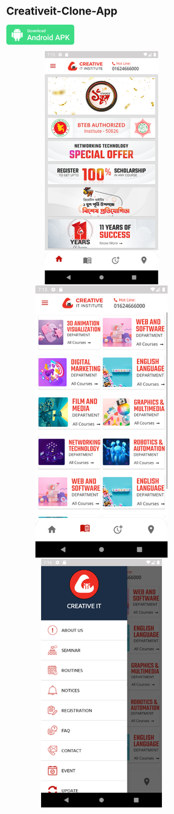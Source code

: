 # Creativeit-Clone-App



<a id="raw-url" href="apk/creative it clone app.apk?raw=true"><img src="img/download.svg"  width="180" height=auto>
</a>
<center>
<img src="screenshots/1.png"  width="300" height=auto>

<img src="screenshots/2.png" width="350" height=auto>

<img src="screenshots/3.png"  width="320" height=auto>
</center>